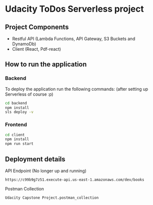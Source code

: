 # Udacity ToDos Serverless project

## Project Components
- Restful API (Lambda Functions, API Gateway, S3 Buckets and DynamoDb)
- Client (React, Pdf-react)

## How to run the application
### Backend
To deploy the application run the following commands: (after setting up Serverless of course :p)

```bash
cd backend
npm install
sls deploy -v
````
### Frontend
```bash
cd client
npm install
npm run start
```

## Deployment details
API Endpoint (No longer up and running)
```
https://c99b9g7z51.execute-api.us-east-1.amazonaws.com/dev/books
```
Postman Collection
```
Udacity Capstone Project.postman_collection
```
